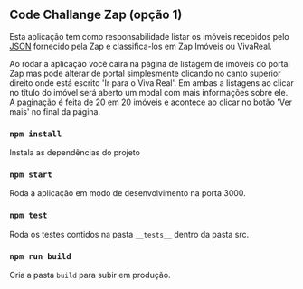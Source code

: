 ## Code Challange Zap (opção 1)

Esta aplicação tem como responsabilidade listar os imóveis recebidos pelo [JSON]('http://grupozap-code-challenge.s3-website-us-east-1.amazonaws.com/sources/source-1.json') fornecido pela Zap e classifica-los em Zap Imóveis ou VivaReal.

Ao rodar a aplicação você caira na página de listagem de imóveis do portal Zap mas pode alterar de portal simplesmente clicando no canto superior direito onde está escrito 'Ir para o Viva Real'. Em ambas a listagens ao clicar no título do imóvel será aberto um modal com mais informações sobre ele. A paginação é feita de 20 em 20 imóveis e acontece ao clicar no botão 'Ver mais' no final da página.

### `npm install`

Instala as dependências do projeto

### `npm start`

Roda a aplicação em modo de desenvolvimento na porta 3000.

### `npm test`

Roda os testes contidos na pasta `__tests__` dentro da pasta src.

### `npm run build`

Cria a pasta `build` para subir em produção.